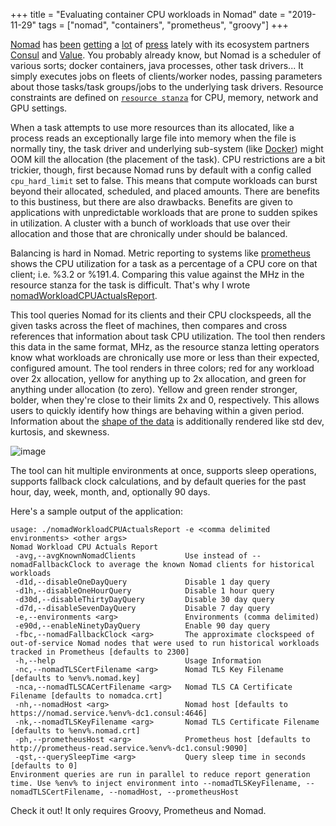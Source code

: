 +++
title = "Evaluating container CPU workloads in Nomad"
date = "2019-11-29"
tags = ["nomad", "containers", "prometheus", "groovy"]
+++

[Nomad](https://www.nomadproject.io) has [been](https://endler.dev/2019/maybe-you-dont-need-kubernetes/) [getting](https://news.ycombinator.com/item?id=22034291) a [lot](https://news.ycombinator.com/item?id=19467067) of [press](https://hn.algolia.com/?q=don%27t+need+Kubernetes+) lately with its ecosystem partners [Consul](https://www.consul.io) and [Value](https://www.vaultproject.io). You probably already know, but Nomad is a scheduler of various sorts; docker containers, java processes, other task drivers... It simply executes jobs on fleets of clients/worker nodes, passing parameters about those tasks/task groups/jobs to the underlying task drivers. Resource constraints are defined on [`resource stanza`](https://www.nomadproject.io/docs/job-specification/resources.html) for CPU, memory, network and GPU settings.

When a task attempts to use more resources than its allocated, like a process reads an exceptionally large file into memory when the file is normally tiny, the task driver and underlying sub-system (like [Docker](https://www.nomadproject.io/docs/drivers/docker.html)) might OOM kill the allocation (the placement of the task). CPU restrictions are a bit trickier, though, first because Nomad runs by default with a config called
`cpu_hard_limit` set to false. This means that compute workloads can burst beyond their allocated, scheduled, and placed amounts. There are benefits to this bustiness, but there are also drawbacks. Benefits are given to applications with unpredictable workloads that are prone to sudden spikes in utilization. A cluster with a bunch of workloads that use over their allocation and those that are chronically under should be balanced.

Balancing is hard in Nomad. Metric reporting to systems like [prometheus](https://www.nomadproject.io/guides/operations/monitoring-and-alerting/prometheus-metrics.html) shows the CPU utilization for a task as a percentage of a CPU core on that client; i.e. %3.2 or %191.4. Comparing this value against the MHz in the resource stanza for the task is difficult. That's why I wrote [nomadWorkloadCPUActualsReport](https://github.com/joshdurbin/nomad-workload-cpu-actuals-report-generator).

This tool queries Nomad for its clients and their CPU clockspeeds, all the given tasks across the fleet of machines, then compares and cross references that information about task CPU utilization. The tool then renders this data in the same format, MHz, as the resource stanza letting
operators know what workloads are chronically use more or less than their expected, configured amount. The tool renders in three colors; red for any workload over 2x allocation, yellow for anything up to 2x allocation, and green for anything under allocation (to zero). Yellow and green render stronger, bolder, when they're close to their limits 2x and 0, respectively. This allows users to quickly identify how things are behaving within a given period. Information about the [shape of the data](https://brownmath.com/stat/shape.htm) is additionally rendered like std dev, kurtosis, and skewness.

![image](/img/2019-11-nomad-cpu-actuals-report-generation/output.jpg)

The tool can hit multiple environments at once, supports sleep operations, supports fallback clock calculations, and by default queries for the past hour, day, week, month, and, optionally 90 days.

Here's a sample output of the application:

```
usage: ./nomadWorkloadCPUActualsReport -e <comma delimited environments> <other args>
Nomad Workload CPU Actuals Report
 -avg,--avgKnownNomadClients           Use instead of --nomadFallbackClock to average the known Nomad clients for historical workloads
 -d1d,--disableOneDayQuery             Disable 1 day query
 -d1h,--disableOneHourQuery            Disable 1 hour query
 -d30d,--disableThirtyDayQuery         Disable 30 day query
 -d7d,--disableSevenDayQuery           Disable 7 day query
 -e,--environments <arg>               Environments (comma delimited)
 -e90d,--enableNinetyDayQuery          Enable 90 day query
 -fbc,--nomadFallbackClock <arg>       The approximate clockspeed of out-of-service Nomad nodes that were used to run historical workloads tracked in Prometheus [defaults to 2300]
 -h,--help                             Usage Information
 -nc,--nomadTLSCertFilename <arg>      Nomad TLS Key Filename [defaults to %env%.nomad.key]
 -nca,--nomadTLSCACertFilename <arg>   Nomad TLS CA Certificate Filename [defaults to nomadca.crt]
 -nh,--nomadHost <arg>                 Nomad host [defaults to https://nomad.service.%env%-dc1.consul:4646]
 -nk,--nomadTLSKeyFilename <arg>       Nomad TLS Certificate Filename [defaults to %env%.nomad.crt]
 -ph,--prometheusHost <arg>            Prometheus host [defaults to http://prometheus-read.service.%env%-dc1.consul:9090]
 -qst,--querySleepTime <arg>           Query sleep time in seconds [defaults to 0]
Environment queries are run in parallel to reduce report generation time. Use %env% to inject environment into --nomadTLSKeyFilename, --nomadTLSCertFilename, --nomadHost, --prometheusHost
```

Check it out! It only requires Groovy, Prometheus and Nomad.
